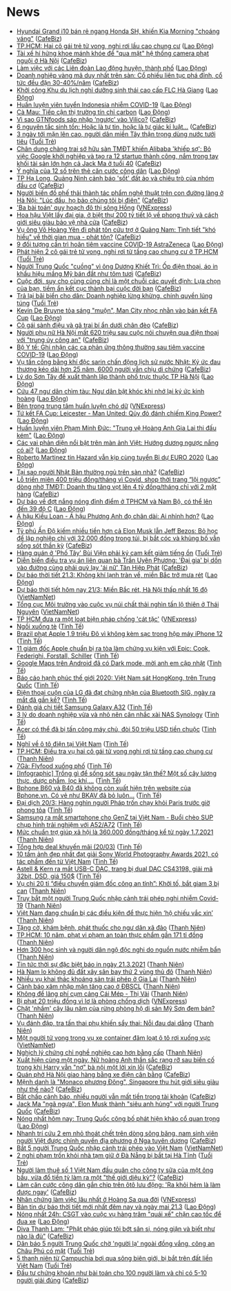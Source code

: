 # News

- [Hyundai Grand i10 bán rẻ ngang Honda SH, khiến Kia Morning "choáng váng"](https://cafebiz.vn/hyundai-grand-i10-ban-re-ngang-honda-sh-khien-kia-morning-choang-vang-20210321074827118.chn) ([CafeBiz](https://cafebiz.vn))
- [TP.HCM: Hai cô gái trẻ tử vong, nghi rơi lầu cao chung cư](https://laodong.vn/xa-hoi/tphcm-hai-co-gai-tre-tu-vong-nghi-roi-lau-cao-chung-cu-891222.ldo) ([Lao Động](https://laodong.vn))
- [Tài xế hí hửng khoe mánh khóe để "qua mặt" hệ thống camera phạt nguội ở Hà Nội](https://cafebiz.vn/tai-xe-hi-hung-khoe-manh-khoe-de-qua-mat-he-thong-camera-phat-nguoi-o-ha-noi-20210321075420503.chn) ([CafeBiz](https://cafebiz.vn))
- [Làm việc với các Liên đoàn Lao động huyện, thành phố](https://laodong.vn/ldld-bac-kan/lam-viec-voi-cac-lien-doan-lao-dong-huyen-thanh-pho-891219.ldo) ([Lao Động](https://laodong.vn))
- [Doanh nghiệp vàng mã duy nhất trên sàn: Cổ phiếu liên tục phá đỉnh, cổ tức đều đặn 30-40%/năm](https://cafebiz.vn/doanh-nghiep-vang-ma-duy-nhat-tren-san-co-phieu-lien-tuc-pha-dinh-co-tuc-deu-dan-30-40-nam-20210321080040009.chn) ([CafeBiz](https://cafebiz.vn))
- [Khởi công Khu du lịch nghỉ dưỡng sinh thái cao cấp FLC Hà Giang](https://laodong.vn/thong-tin-doanh-nghiep/khoi-cong-khu-du-lich-nghi-duong-sinh-thai-cao-cap-flc-ha-giang-891159.ldo) ([Lao Động](https://laodong.vn))
- [Huấn luyện viên tuyển Indonesia nhiễm COVID-19](https://laodong.vn/bong-da/huan-luyen-vien-tuyen-indonesia-nhiem-covid-19-891218.ldo) ([Lao Động](https://laodong.vn))
- [Cà Mau: Tiếp cận thị trường tín chỉ carbon](https://laodong.vn/kinh-te/ca-mau-tiep-can-thi-truong-tin-chi-carbon-891205.ldo) ([Lao Động](https://laodong.vn))
- [Vì sao GTNfoods sáp nhập ‘ngược’ vào Vilico?](https://cafebiz.vn/vi-sao-gtnfoods-sap-nhap-nguoc-vao-vilico-20210321075922863.chn) ([CafeBiz](https://cafebiz.vn))
- [6 nguyên tắc sinh tồn: Hoặc là tự tin, hoặc là tự giác kỉ luật...](https://cafebiz.vn/6-nguyen-tac-sinh-ton-hoac-la-tu-tin-hoac-la-tu-giac-ki-luat-20210320170513749.chn) ([CafeBiz](https://cafebiz.vn))
- [3 ngày tới mặn lên cao, người dân miền Tây thận trọng dùng nước tưới tiêu](https://tuoitre.vn/3-ngay-toi-man-len-cao-nguoi-dan-mien-tay-than-trong-dung-nuoc-tuoi-tieu-20210321081352272.htm) ([Tuổi Trẻ](https://tuoitre.vn))
- [Chân dung chàng trai sở hữu sàn TMĐT khiến Alibaba 'khiếp sợ': Bỏ việc Google khởi nghiệp và tạo ra 12 startup thành công, nắm trong tay khối tài sản lớn hơn cả Jack Ma ở tuổi 40](https://cafebiz.vn/chan-dung-chang-trai-so-huu-san-tmdt-khien-alibaba-khiep-so-bo-viec-google-khoi-nghiep-va-tao-ra-12-startup-thanh-cong-nam-trong-tay-khoi-tai-san-lon-hon-ca-jack-ma-o-tuoi-40-20210320232054711.chn) ([CafeBiz](https://cafebiz.vn))
- [Ý nghĩa của 12 số trên thẻ căn cước công dân](https://laodong.vn/phap-luat/y-nghia-cua-12-so-tren-the-can-cuoc-cong-dan-891207.ldo) ([Lao Động](https://laodong.vn))
- [TP Hạ Long, Quảng Ninh cảnh báo 'sốt' đất ảo và chiêu trò của nhóm đầu cơ](https://cafebiz.vn/tp-ha-long-quang-ninh-canh-bao-sot-dat-ao-va-chieu-tro-cua-nhom-dau-co-20210321075821477.chn) ([CafeBiz](https://cafebiz.vn))
- [Người biến đồ phế thải thành tác phẩm nghệ thuật trên con đường làng ở Hà Nội: "Lúc đầu, họ bảo chúng tôi bị điên"](https://cafebiz.vn/nguoi-bien-do-phe-thai-thanh-tac-pham-nghe-thuat-tren-con-duong-lang-o-ha-noi-luc-dau-ho-bao-chung-toi-bi-dien-20210321075310754.chn) ([CafeBiz](https://cafebiz.vn))
- ['Ba bài toán' quy hoạch đô thị sông Hồng](https://vnexpress.net/ba-bai-toan-quy-hoach-do-thi-song-hong-4251236.html) ([VNExpress](https://vnexpress.net))
- [Hoa hậu Việt lấy đại gia, ở biệt thự 200 tỷ tiết lộ về phong thuỷ và cách giới siêu giàu bảo vệ nhà cửa](https://cafebiz.vn/hoa-hau-viet-lay-dai-gia-o-biet-thu-200-ty-tiet-lo-ve-phong-thuy-va-cach-gioi-sieu-giau-bao-ve-nha-cua-20210321075153129.chn) ([CafeBiz](https://cafebiz.vn))
- [Vụ ông Võ Hoàng Yên đi phát tôn cứu trợ ở Quảng Nam: Tình tiết "khó hiểu" về thời gian mua - phát tôn?](https://cafebiz.vn/vu-ong-vo-hoang-yen-di-phat-ton-cuu-tro-o-quang-nam-tinh-tiet-kho-hieu-ve-thoi-gian-mua-phat-ton-20210321081130931.chn) ([CafeBiz](https://cafebiz.vn))
- [9 đối tượng cần trì hoãn tiêm vaccine COVID-19 AstraZeneca](https://laodong.vn/y-te/9-doi-tuong-can-tri-hoan-tiem-vaccine-covid-19-astrazeneca-890719.ldo) ([Lao Động](https://laodong.vn))
- [Phát hiện 2 cô gái trẻ tử vong, nghi rơi từ tầng cao chung cư ở TP.HCM](https://tuoitre.vn/phat-hien-2-co-gai-tre-tu-vong-nghi-roi-tu-tang-cao-chung-cu-o-tp-hcm-20210321075849574.htm) ([Tuổi Trẻ](https://tuoitre.vn))
- [Người Trung Quốc "cuồng" vì ông Dương Khiết Trì: Ốp điện thoại, áo in khẩu hiệu mắng Mỹ bán đắt như tôm tươi](https://cafebiz.vn/nguoi-trung-quoc-cuong-vi-ong-duong-khiet-tri-op-dien-thoai-ao-in-khau-hieu-mang-my-ban-dat-nhu-tom-tuoi-20210321081239934.chn) ([CafeBiz](https://cafebiz.vn))
- [Cuộc đời, suy cho cùng cũng chỉ là một chuỗi các quyết định: Lựa chọn của bạn, tiềm ẩn kết cục thành bại cuộc đời bạn](https://cafebiz.vn/cuoc-doi-suy-cho-cung-cung-chi-la-mot-chuoi-cac-quyet-dinh-lua-chon-cua-ban-tiem-an-ket-cuc-thanh-bai-cuoc-doi-ban-20210320170007964.chn) ([CafeBiz](https://cafebiz.vn))
- [Trả lại bãi biển cho dân: Doanh nghiệp lừng khừng, chính quyền lúng túng](https://tuoitre.vn/tra-lai-bai-bien-cho-dan-doanh-nghiep-lung-khung-chinh-quyen-lung-tung-20210320233121126.htm) ([Tuổi Trẻ](https://tuoitre.vn))
- [Kevin De Bruyne tỏa sáng &quot;muộn&quot;, Man City nhọc nhằn vào bán kết FA Cup](https://laodong.vn/video-the-thao/kevin-de-bruyne-toa-sang-muon-man-city-nhoc-nhan-vao-ban-ket-fa-cup-891191.ldo) ([Lao Động](https://laodong.vn))
- [Cô gái sành điệu và gã trai bí ẩn dưới chân đèo](https://cafebiz.vn/co-gai-sanh-dieu-va-ga-trai-bi-an-duoi-chan-deo-20210321075617922.chn) ([CafeBiz](https://cafebiz.vn))
- [Người phụ nữ Hà Nội mất 620 triệu sau cuộc nói chuyện qua điện thoại với "trung úy công an"](https://cafebiz.vn/nguoi-phu-nu-ha-noi-mat-620-trieu-sau-cuoc-noi-chuyen-qua-dien-thoai-voi-trung-uy-cong-an-2021032107472757.chn) ([CafeBiz](https://cafebiz.vn))
- [Bộ Y tế: Ghi nhận các ca phản ứng thông thường sau tiêm vaccine COVID-19](https://laodong.vn/y-te/bo-y-te-ghi-nhan-cac-ca-phan-ung-thong-thuong-sau-tiem-vaccine-covid-19-889388.ldo) ([Lao Động](https://laodong.vn))
- [Vụ tấn công bằng khí độc sarin chấn động lịch sử nước Nhật: Ký ức đau thương kéo dài hơn 25 năm, 6000 người vẫn chịu di chứng](https://cafebiz.vn/vu-tan-cong-bang-khi-doc-sarin-chan-dong-lich-su-nuoc-nhat-ky-uc-dau-thuong-keo-dai-hon-25-nam-6000-nguoi-van-chiu-di-chung-20210321044012261.chn) ([CafeBiz](https://cafebiz.vn))
- [Lý do Sơn Tây đề xuất thành lập thành phố trực thuộc TP Hà Nội](https://laodong.vn/video/ly-do-son-tay-de-xuat-thanh-lap-thanh-pho-truc-thuoc-tp-ha-noi-891043.ldo) ([Lao Động](https://laodong.vn))
- [Cứu 47 ngư dân chìm tàu: Ngư dân bật khóc khi nhớ lại ký ức kinh hoàng](https://laodong.vn/video/cuu-47-ngu-dan-chim-tau-ngu-dan-bat-khoc-khi-nho-lai-ky-uc-kinh-hoang-891067.ldo) ([Lao Động](https://laodong.vn))
- [Bên trong trung tâm huấn luyện chó dữ](https://vnexpress.net/ben-trong-trung-tam-huan-luyen-cho-du-4248678.html) ([VNExpress](https://vnexpress.net))
- [Tứ kết FA Cup: Leicester - Man United: Qủy đỏ đánh chiếm King Power?](https://laodong.vn/bong-da-quoc-te/tu-ket-fa-cup-leicester-man-united-quy-do-danh-chiem-king-power-891181.ldo) ([Lao Động](https://laodong.vn))
- [Huấn luyện viên Phạm Minh Đức: &quot;Trung vệ Hoàng Anh Gia Lai thi đấu kém&quot;](https://laodong.vn/bong-da/huan-luyen-vien-pham-minh-duc-trung-ve-hoang-anh-gia-lai-thi-dau-kem-891193.ldo) ([Lao Động](https://laodong.vn))
- [Các vai phản diện nổi bật trên màn ảnh Việt: Hướng dương ngược nắng có ai?](https://laodong.vn/photo/cac-vai-phan-dien-noi-bat-tren-man-anh-viet-huong-duong-nguoc-nang-co-ai-891162.ldo) ([Lao Động](https://laodong.vn))
- [Roberto Martinez tin Hazard vẫn kịp cùng tuyển Bỉ dự EURO 2020](https://laodong.vn/bong-da-quoc-te/roberto-martinez-tin-hazard-van-kip-cung-tuyen-bi-du-euro-2020-891161.ldo) ([Lao Động](https://laodong.vn))
- [Tại sao người Nhật Bản thường ngủ trên sàn nhà?](https://cafebiz.vn/tai-sao-nguoi-nhat-ban-thuong-ngu-tren-san-nha-20210320221638811.chn) ([CafeBiz](https://cafebiz.vn))
- [Lỗ triền miên 400 triệu đồng/tháng vì Covid, shop thời trang “lội ngược” dòng nhờ TMĐT: Doanh thu tăng vọt lên 4 tỷ đồng/tháng chỉ với 2 mặt hàng](https://cafebiz.vn/lo-trien-mien-400-trieu-dong-thang-vi-covid-shop-thoi-trang-loi-nguoc-dong-nho-tmdt-doanh-thu-tang-vot-len-4-ty-dong-thang-chi-voi-2-mat-hang-20210320184259407.chn) ([CafeBiz](https://cafebiz.vn))
- [Dự báo về đợt nắng nóng đỉnh điểm ở TPHCM và Nam Bộ, có thể lên đến 39 độ C](https://laodong.vn/video/du-bao-ve-dot-nang-nong-dinh-diem-o-tphcm-va-nam-bo-co-the-len-den-39-do-c-890687.ldo) ([Lao Động](https://laodong.vn))
- [Á hậu Kiều Loan - Á hậu Phương Anh đọ chân dài: Ai nhỉnh hơn?](https://laodong.vn/photo/a-hau-kieu-loan-a-hau-phuong-anh-do-chan-dai-ai-nhinh-hon-891063.ldo) ([Lao Động](https://laodong.vn))
- [Tỷ phú Ấn Độ kiếm nhiều tiền hơn cả Elon Musk lẫn Jeff Bezos: Bỏ học để lập nghiệp chỉ với 32.000 đồng trong túi, bị bắt cóc và khủng bố vẫn sống sót thần kỳ](https://cafebiz.vn/ty-phu-an-do-kiem-nhieu-tien-hon-ca-elon-musk-lan-jeff-bezos-bo-hoc-de-lap-nghiep-chi-voi-32000-dong-trong-tui-bi-bat-coc-va-khung-bo-van-song-sot-than-ky-20210321044243305.chn) ([CafeBiz](https://cafebiz.vn))
- [Hàng quán ở 'Phố Tây' Bùi Viện phải ký cam kết giảm tiếng ồn](https://tuoitre.vn/hang-quan-o-pho-tay-bui-vien-phai-ky-cam-ket-giam-tieng-on-20210321000244615.htm) ([Tuổi Trẻ](https://tuoitre.vn))
- [Diễn biến điều tra vụ án liên quan bà Trần Uyên Phương: 'Đại gia' bị dồn vào đường cùng phải quỳ lạy 'ái nữ' Tân Hiệp Phát](https://cafebiz.vn/dien-bien-dieu-tra-vu-an-lien-quan-ba-tran-uyen-phuong-dai-gia-bi-don-vao-duong-cung-phai-quy-lay-ai-nu-tan-hiep-phat-20210321074540067.chn) ([CafeBiz](https://cafebiz.vn))
- [Dự báo thời tiết 21.3: Không khí lạnh tràn về, miền Bắc trở mưa rét](https://laodong.vn/moi-truong/du-bao-thoi-tiet-213-khong-khi-lanh-tran-ve-mien-bac-tro-mua-ret-891142.ldo) ([Lao Động](https://laodong.vn))
- [Dự báo thời tiết hôm nay 21/3: Miền Bắc rét, Hà Nội thấp nhất 16 độ](http://vietnamnet.vn/vn/thoi-su/du-bao-thoi-tiet-hom-nay-21-3-mien-bac-ret-ha-noi-thap-nhat-16-do-721138.html) ([VietNamNet](https://vietnamnet.vn))
- [Tổng cục Môi trường vào cuộc vụ núi chất thải nghìn tấn lộ thiên ở Thái Nguyên](http://vietnamnet.vn/vn/thoi-su/moi-truong/tong-cuc-moi-truong-vao-cuoc-vu-nui-chat-thai-nghin-tan-lo-thien-o-thai-nguyen-720655.html) ([VietNamNet](https://vietnamnet.vn))
- [TP HCM đưa ra một loạt biện pháp chống 'cát tặc'](https://vnexpress.net/tp-hcm-dua-ra-mot-loat-bien-phap-chong-cat-tac-4251330.html) ([VNExpress](https://vnexpress.net))
- [Ngồi xuống tè](https://tinhte.vn/thread/ngoi-xuong-te.3297093/) ([Tinh Tế](https://tinhte.vn))
- [Brazil phạt Apple 1,9 triệu Đô vì không kèm sạc trong hộp máy iPhone 12](https://tinhte.vn/thread/brazil-phat-apple-1-9-trieu-do-vi-khong-kem-sac-trong-hop-may-iphone-12.3297016/) ([Tinh Tế](https://tinhte.vn))
- [11 giám đốc Apple chuẩn bị ra tòa làm chứng vụ kiện với Epic: Cook, Federighi, Forstall, Schiller](https://tinhte.vn/thread/11-giam-doc-apple-chuan-bi-ra-toa-lam-chung-vu-kien-voi-epic-cook-federighi-forstall-schiller.3296962/) ([Tinh Tế](https://tinhte.vn))
- [Google Maps trên Android đã có Dark mode, mời anh em cập nhật](https://tinhte.vn/thread/google-maps-tren-android-da-co-dark-mode-moi-anh-em-cap-nhat.3296956/) ([Tinh Tế](https://tinhte.vn))
- [Báo cáo hạnh phúc thế giới 2020: Việt Nam sát HongKong, trên Trung Quốc](https://tinhte.vn/thread/bao-cao-hanh-phuc-the-gioi-2020-viet-nam-sat-hongkong-tren-trung-quoc.3297018/) ([Tinh Tế](https://tinhte.vn))
- [Điện thoại cuộn của LG đã đạt chứng nhận của Bluetooth SIG, ngày ra mắt đã gần kề?](https://tinhte.vn/thread/dien-thoai-cuon-cua-lg-da-dat-chung-nhan-cua-bluetooth-sig-ngay-ra-mat-da-gan-ke.3297034/) ([Tinh Tế](https://tinhte.vn))
- [Đánh giá chi tiết Samsung Galaxy A32](https://tinhte.vn/thread/danh-gia-chi-tiet-samsung-galaxy-a32.3295203/) ([Tinh Tế](https://tinhte.vn))
- [3 lý do doanh nghiệp vừa và nhỏ nên cân nhắc xài NAS Synology](https://tinhte.vn/thread/3-ly-do-doanh-nghiep-vua-va-nho-nen-can-nhac-xai-nas-synology.3291689/) ([Tinh Tế](https://tinhte.vn))
- [Acer có thể đã bị tấn công máy chủ, đòi 50 triệu USD tiền chuộc](https://tinhte.vn/thread/acer-co-the-da-bi-tan-cong-may-chu-doi-50-trieu-usd-tien-chuoc.3296823/) ([Tinh Tế](https://tinhte.vn))
- [Nghĩ về ô tô điện tại Việt Nam](https://tinhte.vn/thread/nghi-ve-o-to-dien-tai-viet-nam.3296568/) ([Tinh Tế](https://tinhte.vn))
- [TP.HCM: Điều tra vụ hai cô gái tử vong nghi rơi từ tầng cao chung cư](https://thanhnien.vn/thoi-su/tphcm-dieu-tra-vu-hai-co-gai-tu-vong-nghi-roi-tu-tang-cao-chung-cu-1357078.html) ([Thanh Niên](https://thanhnien.vn))
- [7Gà: Flyfood xuống phố](https://tinhte.vn/thread/7ga-flyfood-xuong-pho.3268945/) ([Tinh Tế](https://tinhte.vn))
- [[Infographic] Trồng gì để sống sót sau ngày tận thế? Một số cây lương thực, dược phẩm, lọc khí,...](https://tinhte.vn/thread/infographic-trong-gi-de-song-sot-sau-ngay-tan-the-mot-so-cay-luong-thuc-duoc-pham-loc-khi.3296966/) ([Tinh Tế](https://tinhte.vn))
- [Bphone B60 và B40 đã không còn xuất hiện trên website của Bphone.vn. Có vẻ như BKAV đã bỏ luôn...](https://tinhte.vn/thread/bphone-b60-va-b40-da-khong-con-xuat-hien-tren-website-cua-bphone-vn-co-ve-nhu-bkav-da-bo-luon.3296783/) ([Tinh Tế](https://tinhte.vn))
- [Đại dịch 20/3: Hàng nghìn người Pháp trốn chạy khỏi Paris trước giờ phong tỏa](https://tinhte.vn/thread/dai-dich-20-3-hang-nghin-nguoi-phap-tron-chay-khoi-paris-truoc-gio-phong-toa.3296832/) ([Tinh Tế](https://tinhte.vn))
- [Samsung ra mắt smartphone cho GenZ tại Việt Nam - Buổi chèo SUP chụp hình trải nghiệm với A52/A72](https://tinhte.vn/thread/samsung-ra-mat-smartphone-cho-genz-tai-viet-nam-buoi-cheo-sup-chup-hinh-trai-nghiem-voi-a52-a72.3296855/) ([Tinh Tế](https://tinhte.vn))
- [Mức chuẩn trợ giúp xã hội là 360.000 đồng/tháng kể từ ngày 1.7.2021](https://thanhnien.vn/thoi-su/muc-chuan-tro-giup-xa-hoi-la-360000-dongthang-ke-tu-ngay-172021-1355514.html) ([Thanh Niên](https://thanhnien.vn))
- [Tổng hợp deal khuyến mãi (20/03)](https://tinhte.vn/thread/tong-hop-deal-khuyen-mai-20-03.3296708/) ([Tinh Tế](https://tinhte.vn))
- [10 tấm ảnh đẹp nhất đạt giải Sony World Photography Awards 2021, có tác phẩm đến từ Việt Nam](https://tinhte.vn/thread/10-tam-anh-dep-nhat-dat-giai-sony-world-photography-awards-2021-co-tac-pham-den-tu-viet-nam.3296070/) ([Tinh Tế](https://tinhte.vn))
- [Astell & Kern ra mắt USB-C DAC, trang bị dual DAC CS43198, giải mã 32bit, DSD, giá 150$](https://tinhte.vn/thread/astell-kern-ra-mat-usb-c-dac-trang-bi-dual-dac-cs43198-giai-ma-32bit-dsd-gia-150.3296809/) ([Tinh Tế](https://tinhte.vn))
- [Vụ chi 20 tỉ “điều chuyển giám đốc công an tỉnh”: Khởi tố, bắt giam 3 bị can](https://thanhnien.vn/thoi-su/vu-chi-20-ti-dieu-chuyen-giam-doc-cong-an-tinh-khoi-to-bat-giam-3-bi-can-1356996.html) ([Thanh Niên](https://thanhnien.vn))
- [Truy bắt một người Trung Quốc nhập cảnh trái phép nghi nhiễm Covid-19](https://thanhnien.vn/thoi-su/truy-bat-mot-nguoi-trung-quoc-nhap-canh-trai-phep-nghi-nhiem-covid-19-1356998.html) ([Thanh Niên](https://thanhnien.vn))
- [Việt Nam đang chuẩn bị các điều kiện để thực hiện ‘hộ chiếu vắc xin’](https://thanhnien.vn/thoi-su/viet-nam-dang-chuan-bi-cac-dieu-kien-thuc-hien-ho-chieu-vac-xin-1357047.html) ([Thanh Niên](https://thanhnien.vn))
- [Tặng cờ, khám bệnh, phát thuốc cho ngư dân xã đảo](https://thanhnien.vn/thoi-su/tang-co-kham-benh-phat-thuoc-cho-ngu-dan-xa-dao-1357021.html) ([Thanh Niên](https://thanhnien.vn))
- [TP.HCM: 10 năm, phạt vi phạm an toàn thực phẩm gần 171 tỉ đồng](https://thanhnien.vn/thoi-su/tphcm-10-nam-phat-vi-pham-an-toan-thuc-pham-gan-171-ti-dong-1357002.html) ([Thanh Niên](https://thanhnien.vn))
- [Hơn 300 học sinh và người dân ngộ độc nghi do nguồn nước nhiễm bẩn](https://thanhnien.vn/thoi-su/hon-300-hoc-sinh-va-nguoi-dan-ngo-doc-nghi-do-nguon-nuoc-nhiem-ban-1356997.html) ([Thanh Niên](https://thanhnien.vn))
- [Tin tức thời sự đặc biệt báo in ngày 21.3.2021](https://thanhnien.vn/thoi-su/tin-tuc-thoi-su-dac-biet-bao-in-ngay-2132021-1357043.html) ([Thanh Niên](https://thanhnien.vn))
- [Hà Nam lo không đủ đất xây sân bay thứ 2 vùng thủ đô](https://thanhnien.vn/thoi-su/ha-nam-lo-khong-du-dat-xay-san-bay-thu-2-vung-thu-do-1357022.html) ([Thanh Niên](https://thanhnien.vn))
- [Nhiều vụ khai thác khoáng sản trái phép ở Gia Lai](https://thanhnien.vn/thoi-su/nhieu-vu-khai-thac-khoang-san-trai-phep-o-gia-lai-1357013.html) ([Thanh Niên](https://thanhnien.vn))
- [Cảnh báo xâm nhập mặn tăng cao ở ĐBSCL](https://thanhnien.vn/thoi-su/canh-bao-xam-nhap-man-tang-cao-o-dbscl-1357001.html) ([Thanh Niên](https://thanhnien.vn))
- [Không để lãng phí cụm cảng Cái Mép - Thị Vải](https://thanhnien.vn/thoi-su/khong-de-lang-phi-cum-cang-cai-mep-thi-vai-1357004.html) ([Thanh Niên](https://thanhnien.vn))
- [Bị phạt 20 triệu đồng vì lơ là phòng chống dịch](https://vnexpress.net/bi-phat-20-trieu-dong-vi-lo-la-phong-chong-dich-4251514.html) ([VNExpress](https://vnexpress.net))
- [Chặt 'nhầm' cây lâu năm của rừng phòng hộ di sản Mỹ Sơn đem bán?](https://thanhnien.vn/thoi-su/chat-nham-cay-lau-nam-cua-rung-phong-ho-di-san-my-son-dem-ban-1357014.html) ([Thanh Niên](https://thanhnien.vn))
- [Vụ đánh đập, tra tấn thai phụ khiến sẩy thai: Nỗi đau dai dẳng](https://thanhnien.vn/thoi-su/vu-danh-dap-tra-tan-thai-phu-khien-say-thai-noi-dau-dai-dang-1356989.html) ([Thanh Niên](https://thanhnien.vn))
- [Một người tử vong trong vụ xe container đâm loạt ô tô rơi xuống vực](http://vietnamnet.vn/vn/thoi-su/an-toan-giao-thong/mot-nguoi-tu-vong-trong-vu-xe-container-dam-loat-o-to-roi-xuong-vuc-721151.html) ([VietNamNet](https://vietnamnet.vn))
- [Nghịch lý chứng chỉ nghề nghiệp cao hơn bằng cấp](https://thanhnien.vn/thoi-su/nghich-ly-chung-chi-nghe-nghiep-cao-hon-bang-cap-1357018.html) ([Thanh Niên](https://thanhnien.vn))
- [Xuất hiện cùng một ngày, Nữ hoàng Anh thần sắc rạng rỡ sau biến cố trong khi Harry vẫn "nợ" bà nội một lời xin lỗi](https://cafebiz.vn/xuat-hien-cung-mot-ngay-nu-hoang-anh-than-sac-rang-ro-sau-bien-co-trong-khi-harry-van-no-ba-noi-mot-loi-xin-loi-20210320194811782.chn) ([CafeBiz](https://cafebiz.vn))
- [Quán phở Hà Nội giao hàng bằng xe điện cân bằng](https://cafebiz.vn/quan-pho-ha-noi-giao-hang-bang-xe-dien-can-bang-20210320192739033.chn) ([CafeBiz](https://cafebiz.vn))
- [Mệnh danh là "Monaco phương Đông", Singapore thu hút giới siêu giàu như thế nào?](https://cafebiz.vn/menh-danh-la-monaco-phuong-dong-singapore-thu-hut-gioi-sieu-giau-nhu-the-nao-20210320191759222.chn) ([CafeBiz](https://cafebiz.vn))
- [Bất chấp cảnh báo, nhiều người vẫn mất tiền trong tài khoản](https://cafebiz.vn/bat-chap-canh-bao-nhieu-nguoi-van-mat-tien-trong-tai-khoan-20210320192208983.chn) ([CafeBiz](https://cafebiz.vn))
- [Jack Ma "ngã ngựa", Elon Musk thành "siêu anh hùng" với người Trung Quốc](https://cafebiz.vn/jack-ma-nga-ngua-elon-musk-thanh-sieu-anh-hung-voi-nguoi-trung-quoc-20210320191500647.chn) ([CafeBiz](https://cafebiz.vn))
- [Nóng nhất hôm nay: Trung Quốc công bố phát hiện khảo cổ quan trọng](https://laodong.vn/video-the-gioi/nong-nhat-hom-nay-trung-quoc-cong-bo-phat-hien-khao-co-quan-trong-891135.ldo) ([Lao Động](https://laodong.vn))
- [Nhanh trí cứu 2 em nhỏ thoát chết trên dòng sông băng, nam sinh viên người Việt được chính quyền địa phương ở Nga tuyên dương](https://cafebiz.vn/nhanh-tri-cuu-2-em-nho-thoat-chet-tren-dong-song-bang-nam-sinh-vien-nguoi-viet-duoc-chinh-quyen-dia-phuong-o-nga-tuyen-duong-20210320191113791.chn) ([CafeBiz](https://cafebiz.vn))
- [Bắt 5 người Trung Quốc nhập cảnh trái phép vào Việt Nam](http://vietnamnet.vn/vn/thoi-su/bat-5-nguoi-trung-quoc-nhap-canh-trai-phep-vao-viet-nam-721142.html) ([VietNamNet](https://vietnamnet.vn))
- [2 nghi phạm trốn khỏi nhà tạm giữ ở Đà Nẵng bị bắt tại Hà Tĩnh](https://tuoitre.vn/2-nghi-pham-tron-khoi-nha-tam-giu-o-da-nang-bi-bat-tai-ha-tinh-20210320202149481.htm) ([Tuổi Trẻ](https://tuoitre.vn))
- [Người làm thuê số 1 Việt Nam đầu quân cho công ty sữa của một ông bầu, vừa đổ tiền tỷ làm ra một "thế giới diệu kỳ"?](https://cafebiz.vn/nguoi-lam-thue-so-1-viet-nam-dau-quan-cho-cong-ty-sua-cua-mot-ong-bau-vua-do-tien-ty-lam-ra-mot-the-gioi-dieu-ky-20210320190735377.chn) ([CafeBiz](https://cafebiz.vn))
- [Làm căn cước công dân gắn chip trên ôtô lưu động: 'Ra khỏi hẻm là làm được ngay'](https://cafebiz.vn/lam-can-cuoc-cong-dan-gan-chip-tren-oto-luu-dong-ra-khoi-hem-la-lam-duoc-ngay-202103201903136.chn) ([CafeBiz](https://cafebiz.vn))
- [Nhân chứng làm việc lâu nhất ở Hoàng Sa qua đời](https://vnexpress.net/nhan-chung-lam-viec-lau-nhat-o-hoang-sa-qua-doi-4251462.html) ([VNExpress](https://vnexpress.net))
- [Bản tin dự báo thời tiết mới nhất đêm nay và ngày mai 21.3](https://laodong.vn/video/ban-tin-du-bao-thoi-tiet-moi-nhat-dem-nay-va-ngay-mai-213-890928.ldo) ([Lao Động](https://laodong.vn))
- [Nóng nhất 24h: CSGT vào cuộc vụ hàng trăm &quot;quái xế&quot; chặn cao tốc để đua xe](https://laodong.vn/video/nong-nhat-24h-csgt-vao-cuoc-vu-hang-tram-quai-xe-chan-cao-toc-de-dua-xe-891129.ldo) ([Lao Động](https://laodong.vn))
- [Diva Thanh Lam: "Phật pháp giúp tôi bớt sân si, nóng giận và biết như nào là đủ"](https://cafebiz.vn/diva-thanh-lam-phat-phap-giup-toi-bot-san-si-nong-gian-va-biet-nhu-nao-la-du-20210320185919488.chn) ([CafeBiz](https://cafebiz.vn))
- [Dân báo 5 người Trung Quốc chờ 'người lạ' ngoài đồng vắng, công an Châu Phú có mặt](https://tuoitre.vn/dan-bao-5-nguoi-trung-quoc-cho-nguoi-la-ngoai-dong-vang-cong-an-chau-phu-co-mat-2021032019044866.htm) ([Tuổi Trẻ](https://tuoitre.vn))
- [5 thanh niên từ Campuchia bơi qua sông biên giới, bị bắt trên đất liền Việt Nam](https://tuoitre.vn/5-thanh-nien-tu-campuchia-boi-qua-song-bien-gioi-bi-bat-tren-dat-lien-viet-nam-20210320182706138.htm) ([Tuổi Trẻ](https://tuoitre.vn))
- [Đầu tư chứng khoán như bài toán cho 100 người làm và chỉ có 5-10 người giải đúng](https://cafebiz.vn/dau-tu-chung-khoan-nhu-bai-toan-cho-100-nguoi-lam-va-chi-co-5-10-nguoi-giai-dung-20210320185648111.chn) ([CafeBiz](https://cafebiz.vn))

